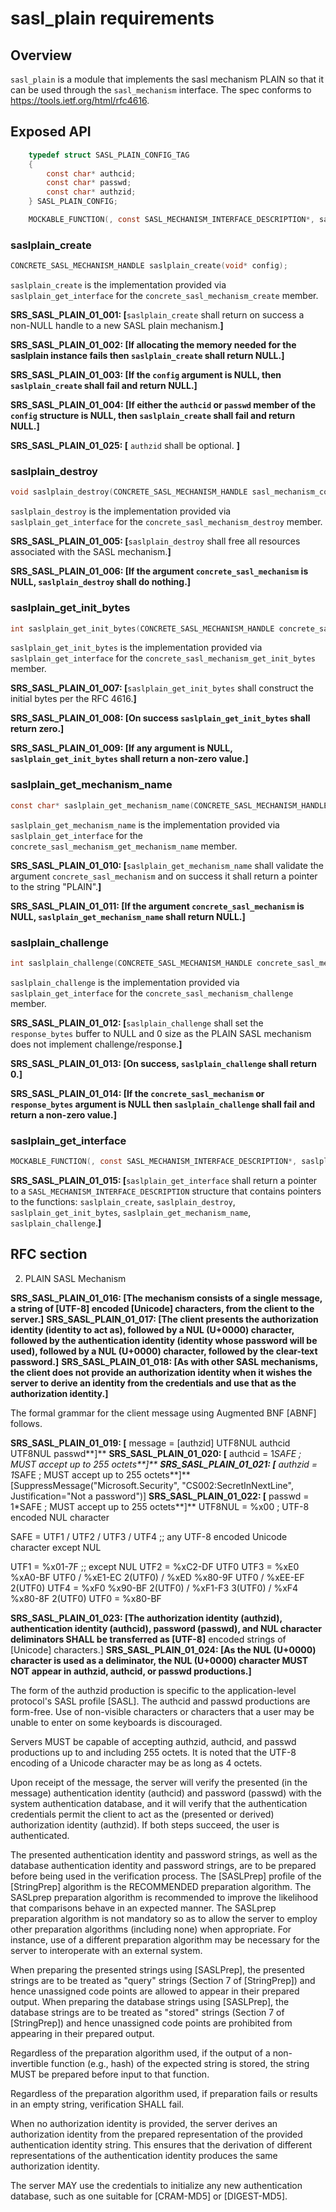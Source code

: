 # sasl_plain requirements
 
## Overview

`sasl_plain` is a module that implements the sasl mechanism PLAIN so that it can be used through the `sasl_mechanism` interface. The spec conforms to https://tools.ietf.org/html/rfc4616.

## Exposed API

```C
	typedef struct SASL_PLAIN_CONFIG_TAG
	{
		const char* authcid;
		const char* passwd;
        const char* authzid;
	} SASL_PLAIN_CONFIG;

	MOCKABLE_FUNCTION(, const SASL_MECHANISM_INTERFACE_DESCRIPTION*, saslplain_get_interface);
```

### saslplain_create

```C
CONCRETE_SASL_MECHANISM_HANDLE saslplain_create(void* config);
```

`saslplain_create` is the implementation provided via `saslplain_get_interface` for the `concrete_sasl_mechanism_create` member.

**SRS_SASL_PLAIN_01_001: [**`saslplain_create` shall return on success a non-NULL handle to a new SASL plain mechanism.**]** 

**SRS_SASL_PLAIN_01_002: [**If allocating the memory needed for the saslplain instance fails then `saslplain_create` shall return NULL.**]** 

**SRS_SASL_PLAIN_01_003: [**If the `config` argument is NULL, then `saslplain_create` shall fail and return NULL.**]** 

**SRS_SASL_PLAIN_01_004: [**If either the `authcid` or `passwd` member of the `config` structure is NULL, then `saslplain_create` shall fail and return NULL.**]** 

**SRS_SASL_PLAIN_01_025: [** `authzid` shall be optional. **]**

### saslplain_destroy

```C
void saslplain_destroy(CONCRETE_SASL_MECHANISM_HANDLE sasl_mechanism_concrete_handle);
```

`saslplain_destroy` is the implementation provided via `saslplain_get_interface` for the `concrete_sasl_mechanism_destroy` member.

**SRS_SASL_PLAIN_01_005: [**`saslplain_destroy` shall free all resources associated with the SASL mechanism.**]** 

**SRS_SASL_PLAIN_01_006: [**If the argument `concrete_sasl_mechanism` is NULL, `saslplain_destroy` shall do nothing.**]**

### saslplain_get_init_bytes

```C
int saslplain_get_init_bytes(CONCRETE_SASL_MECHANISM_HANDLE concrete_sasl_mechanism, INIT_BYTES* init_bytes);
```

`saslplain_get_init_bytes` is the implementation provided via `saslplain_get_interface` for the `concrete_sasl_mechanism_get_init_bytes` member.

**SRS_SASL_PLAIN_01_007: [**`saslplain_get_init_bytes` shall construct the initial bytes per the RFC 4616.**]** 

**SRS_SASL_PLAIN_01_008: [**On success `saslplain_get_init_bytes` shall return zero.**]** 

**SRS_SASL_PLAIN_01_009: [**If any argument is NULL, `saslplain_get_init_bytes` shall return a non-zero value.**]**

### saslplain_get_mechanism_name

```C
const char* saslplain_get_mechanism_name(CONCRETE_SASL_MECHANISM_HANDLE concrete_sasl_mechanism);
```

`saslplain_get_mechanism_name` is the implementation provided via `saslplain_get_interface` for the `concrete_sasl_mechanism_get_mechanism_name` member.

**SRS_SASL_PLAIN_01_010: [**`saslplain_get_mechanism_name` shall validate the argument `concrete_sasl_mechanism` and on success it shall return a pointer to the string "PLAIN".**]** 

**SRS_SASL_PLAIN_01_011: [**If the argument `concrete_sasl_mechanism` is NULL, `saslplain_get_mechanism_name` shall return NULL.**]** 

### saslplain_challenge

```C
int saslplain_challenge(CONCRETE_SASL_MECHANISM_HANDLE concrete_sasl_mechanism, const SASL_MECHANISM_BYTES* challenge_bytes, SASL_MECHANISM_BYTES* response_bytes);
```

`saslplain_challenge` is the implementation provided via `saslplain_get_interface` for the `concrete_sasl_mechanism_challenge` member.

**SRS_SASL_PLAIN_01_012: [**`saslplain_challenge` shall set the `response_bytes` buffer to NULL and 0 size as the PLAIN SASL mechanism does not implement challenge/response.**]** 

**SRS_SASL_PLAIN_01_013: [**On success, `saslplain_challenge` shall return 0.**]** 

**SRS_SASL_PLAIN_01_014: [**If the `concrete_sasl_mechanism` or `response_bytes` argument is NULL then `saslplain_challenge` shall fail and return a non-zero value.**]** 

### saslplain_get_interface

```C
MOCKABLE_FUNCTION(, const SASL_MECHANISM_INTERFACE_DESCRIPTION*, saslplain_get_interface);
```

**SRS_SASL_PLAIN_01_015: [**`saslplain_get_interface` shall return a pointer to a `SASL_MECHANISM_INTERFACE_DESCRIPTION` structure that contains pointers to the functions: `saslplain_create`, `saslplain_destroy`, `saslplain_get_init_bytes`, `saslplain_get_mechanism_name`, `saslplain_challenge`.**]** 

## RFC section

2.  PLAIN SASL Mechanism

**SRS_SASL_PLAIN_01_016: [**The mechanism consists of a single message, a string of [UTF-8] encoded [Unicode] characters, from the client to the server.**]** 
**SRS_SASL_PLAIN_01_017: [**The client presents the authorization identity (identity to act as), followed by a NUL (U+0000) character, followed by the authentication identity (identity whose password will be used), followed by a NUL (U+0000) character, followed by the clear-text password.**]** 
**SRS_SASL_PLAIN_01_018: [**As with other SASL mechanisms, the client does not provide an authorization identity when it wishes the server to derive an identity from the credentials and use that as the authorization identity.**]** 

The formal grammar for the client message using Augmented BNF [ABNF] follows.

**SRS_SASL_PLAIN_01_019: [**   message   = [authzid] UTF8NUL authcid UTF8NUL passwd**]** 
**SRS_SASL_PLAIN_01_020: [**   authcid   = 1*SAFE ; MUST accept up to 255 octets**]** 
**SRS_SASL_PLAIN_01_021: [**   authzid   = 1*SAFE ; MUST accept up to 255 octets**]** 
[SuppressMessage("Microsoft.Security", "CS002:SecretInNextLine", Justification="Not a password")]
**SRS_SASL_PLAIN_01_022: [**   passwd    = 1*SAFE ; MUST accept up to 255 octets**]** 
   UTF8NUL   = %x00 ; UTF-8 encoded NUL character

   SAFE      = UTF1 / UTF2 / UTF3 / UTF4
               ;; any UTF-8 encoded Unicode character except NUL

   UTF1      = %x01-7F ;; except NUL
   UTF2      = %xC2-DF UTF0
   UTF3      = %xE0 %xA0-BF UTF0 / %xE1-EC 2(UTF0) /
               %xED %x80-9F UTF0 / %xEE-EF 2(UTF0)
   UTF4      = %xF0 %x90-BF 2(UTF0) / %xF1-F3 3(UTF0) /
               %xF4 %x80-8F 2(UTF0)
   UTF0      = %x80-BF

**SRS_SASL_PLAIN_01_023: [**The authorization identity (authzid), authentication identity (authcid), password (passwd), and NUL character deliminators SHALL be transferred as [UTF-8**]** encoded strings of [Unicode] characters.] 
**SRS_SASL_PLAIN_01_024: [**As the NUL (U+0000) character is used as a deliminator, the NUL (U+0000) character MUST NOT appear in authzid, authcid, or passwd productions.**]** 

The form of the authzid production is specific to the application-level protocol's SASL profile [SASL].
The authcid and passwd productions are form-free.
Use of non-visible characters or characters that a user may be unable to enter on some keyboards is discouraged.

Servers MUST be capable of accepting authzid, authcid, and passwd productions up to and including 255 octets.
It is noted that the UTF-8 encoding of a Unicode character may be as long as 4 octets.

Upon receipt of the message, the server will verify the presented (in the message) authentication identity (authcid) and password (passwd) with the system authentication database, and it will verify that the authentication credentials permit the client to act as the (presented or derived) authorization identity (authzid).
If both steps succeed, the user is authenticated.

The presented authentication identity and password strings, as well as the database authentication identity and password strings, are to be prepared before being used in the verification process.
The [SASLPrep] profile of the [StringPrep] algorithm is the RECOMMENDED preparation algorithm. The SASLprep preparation algorithm is recommended to improve the likelihood that comparisons behave in an expected manner.
The SASLprep preparation algorithm is not mandatory so as to allow the server to employ other preparation algorithms (including none) when appropriate.
For instance, use of a different preparation algorithm may be necessary for the server to interoperate with an external system.

When preparing the presented strings using [SASLPrep], the presented strings are to be treated as "query" strings (Section 7 of [StringPrep]) and hence unassigned code points are allowed to appear in their prepared output.
When preparing the database strings using [SASLPrep], the database strings are to be treated as "stored" strings (Section 7 of [StringPrep]) and hence unassigned code points are prohibited from appearing in their prepared output.

Regardless of the preparation algorithm used, if the output of a non-invertible function (e.g., hash) of the expected string is stored, the string MUST be prepared before input to that function.

Regardless of the preparation algorithm used, if preparation fails or results in an empty string, verification SHALL fail.

When no authorization identity is provided, the server derives an authorization identity from the prepared representation of the provided authentication identity string.
This ensures that the derivation of different representations of the authentication identity produces the same authorization identity.

The server MAY use the credentials to initialize any new authentication database, such as one suitable for [CRAM-MD5] or [DIGEST-MD5].
